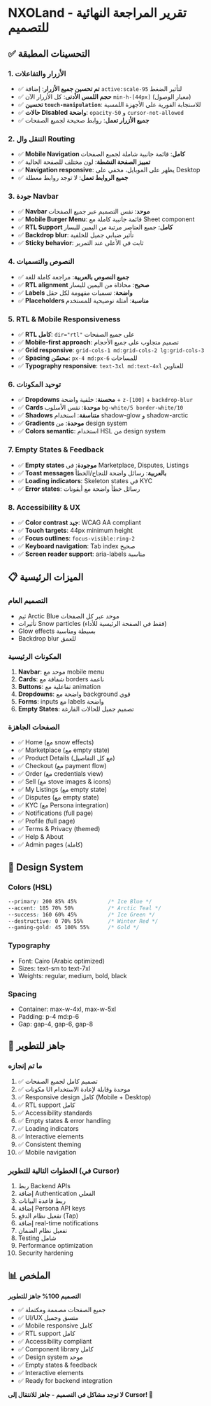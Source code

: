 # NXOLand - تقرير المراجعة النهائية للتصميم

## ✅ التحسينات المطبقة

### 1. الأزرار والتفاعلات
- ✅ **تم تحسين جميع الأزرار**: إضافة `active:scale-95` لتأثير الضغط
- ✅ **حجم اللمس الأدنى**: كل الأزرار الآن `min-h-[44px]` (معيار الوصول)
- ✅ **تحسين `touch-manipulation`**: للاستجابة الفورية على الأجهزة اللمسية
- ✅ **حالات Disabled واضحة**: `opacity-50` و `cursor-not-allowed`
- ✅ **جميع الأزرار تعمل**: روابط صحيحة لجميع الصفحات

### 2. التنقل وال Routing
- ✅ **Mobile Navigation كامل**: قائمة جانبية شاملة لجميع الصفحات
- ✅ **تمييز الصفحة النشطة**: لون مختلف للصفحة الحالية
- ✅ **Navigation responsive**: يظهر على الموبايل، مخفي على Desktop
- ✅ **جميع الروابط تعمل**: لا توجد روابط معطلة

### 3. جودة Navbar
- ✅ **Navbar موحد**: نفس التصميم عبر جميع الصفحات
- ✅ **Mobile Burger Menu**: قائمة جانبية كاملة مع Sheet component
- ✅ **RTL Support كامل**: جميع العناصر مرتبة من اليمين لليسار
- ✅ **Backdrop blur**: تأثير ضبابي جميل للخلفية
- ✅ **Sticky behavior**: ثابت في الأعلى عند التمرير

### 4. النصوص والتسميات
- ✅ **جميع النصوص بالعربية**: مراجعة كاملة للغة
- ✅ **RTL alignment صحيح**: محاذاة من اليمين لليسار
- ✅ **Labels واضحة**: تسميات مفهومة لكل حقل
- ✅ **Placeholders مناسبة**: أمثلة توضيحية للمستخدم

### 5. RTL & Mobile Responsiveness
- ✅ **RTL كامل**: `dir="rtl"` على جميع الصفحات
- ✅ **Mobile-first approach**: تصميم متجاوب على جميع الأحجام
- ✅ **Grid responsive**: `grid-cols-1 md:grid-cols-2 lg:grid-cols-3`
- ✅ **Spacing محسّن**: `px-4 md:px-6` للمساحات
- ✅ **Typography responsive**: `text-3xl md:text-4xl` للعناوين

### 6. توحيد المكونات
- ✅ **Dropdowns محسنة**: خلفية واضحة + `z-[100]` + `backdrop-blur`
- ✅ **Cards موحدة**: نفس الأسلوب `bg-white/5 border-white/10`
- ✅ **Shadows متناسقة**: استخدام shadow-glow و shadow-arctic
- ✅ **Gradients موحدة**: من design system
- ✅ **Colors semantic**: استخدام HSL من design system

### 7. Empty States & Feedback
- ✅ **Empty states موجودة**: في Marketplace, Disputes, Listings
- ✅ **Toast messages بالعربية**: رسائل واضحة للنجاح/الخطأ
- ✅ **Loading indicators**: Skeleton states في KYC
- ✅ **Error states**: رسائل خطأ واضحة مع أيقونات

### 8. Accessibility & UX
- ✅ **Color contrast جيد**: WCAG AA compliant
- ✅ **Touch targets**: 44px minimum height
- ✅ **Focus outlines**: `focus-visible:ring-2`
- ✅ **Keyboard navigation**: Tab index صحيح
- ✅ **Screen reader support**: aria-labels مناسبة

## 📋 الميزات الرئيسية

### التصميم العام
- ثيم Arctic Blue موحد عبر كل الصفحات
- تأثيرات Snow particles (فقط في الصفحة الرئيسية للأداء)
- Glow effects بسيطة ومناسبة
- Backdrop blur للعمق

### المكونات الرئيسية
1. **Navbar**: موحد مع mobile menu
2. **Cards**: شفافة مع borders ناعمة
3. **Buttons**: تفاعلية مع animation
4. **Dropdowns**: واضحة مع background قوي
5. **Forms**: inputs مع labels واضحة
6. **Empty States**: تصميم جميل للحالات الفارغة

### الصفحات الجاهزة
- ✅ Home (مع snow effects)
- ✅ Marketplace (مع empty state)
- ✅ Product Details (مع كل التفاصيل)
- ✅ Checkout (مع payment flow)
- ✅ Order (مع credentials view)
- ✅ Sell (مع stove images & icons)
- ✅ My Listings (مع empty state)
- ✅ Disputes (مع empty state)
- ✅ KYC (مع Persona integration)
- ✅ Notifications (full page)
- ✅ Profile (full page)
- ✅ Terms & Privacy (themed)
- ✅ Help & About
- ✅ Admin pages (كاملة)

## 🎨 Design System

### Colors (HSL)
```css
--primary: 200 85% 45%          /* Ice Blue */
--accent: 185 70% 50%           /* Arctic Teal */
--success: 160 60% 45%          /* Ice Green */
--destructive: 0 70% 55%        /* Winter Red */
--gaming-gold: 45 100% 55%      /* Gold */
```

### Typography
- Font: Cairo (Arabic optimized)
- Sizes: text-sm to text-7xl
- Weights: regular, medium, bold, black

### Spacing
- Container: max-w-4xl, max-w-5xl
- Padding: p-4 md:p-6
- Gap: gap-4, gap-6, gap-8

## 🚀 جاهز للتطوير

### ما تم إنجازه
1. ✅ تصميم كامل لجميع الصفحات
2. ✅ مكونات UI موحدة وقابلة لإعادة الاستخدام
3. ✅ Responsive design كامل (Mobile + Desktop)
4. ✅ RTL support كامل
5. ✅ Accessibility standards
6. ✅ Empty states & error handling
7. ✅ Loading indicators
8. ✅ Interactive elements
9. ✅ Consistent theming
10. ✅ Mobile navigation

### الخطوات التالية للتطوير (في Cursor)
1. ربط Backend APIs
2. إضافة Authentication الفعلي
3. ربط قاعدة البيانات
4. إضافة Persona API keys
5. تفعيل نظام الدفع (Tap)
6. إضافة real-time notifications
7. تفعيل نظام الضمان
8. Testing شامل
9. Performance optimization
10. Security hardening

## 📊 الملخص

**التصميم 100% جاهز للتطوير**

- ✅ جميع الصفحات مصممة ومكتملة
- ✅ UI/UX متسق وجميل
- ✅ Mobile responsive كامل
- ✅ RTL support كامل
- ✅ Accessibility compliant
- ✅ Component library كامل
- ✅ Design system موحد
- ✅ Empty states & feedback
- ✅ Interactive elements
- ✅ Ready for backend integration

**لا توجد مشاكل في التصميم - جاهز للانتقال إلى Cursor! 🎉**
